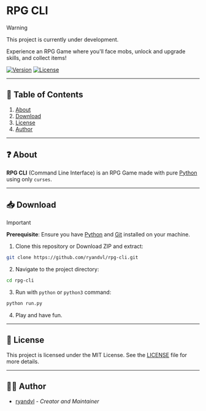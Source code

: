 # RPG CLI

> [!WARNING]
> This project is currently under development.

Experience an RPG Game where you'll face mobs, unlock and upgrade skills, and collect items!

[![Version](https://img.shields.io/badge/version-1.0.0-blue.svg)](https://shields.io)
[![License](https://img.shields.io/badge/license-MIT-green.svg)](LICENSE)

---

## 📑 Table of Contents
1. [About](#-about)
3. [Download](#-download)
5. [License](#-license)
6. [Author](#-author)

---

## ❓ About

**RPG CLI** (Command Line Interface) is an RPG Game made with pure [Python](https://www.python.org/) using only `curses`.

---

## 📥 Download

> [!IMPORTANT]
> **Prerequisite**:
> Ensure you have [Python](https://www.python.org/) and [Git](https://git-scm.com/) installed on your machine.

1. Clone this repository or Download ZIP and extract:
  ```bash
  git clone https://github.com/ryandvl/rpg-cli.git
  ```
2. Navigate to the project directory:
  ```bash
  cd rpg-cli
  ```
3. Run with `python` or `python3` command:
  ```bash
  python run.py
  ```
4. Play and have fun.

---

## 📝 License

This project is licensed under the MIT License. See the [LICENSE](LICENSE) file for more details.

---

## 👨‍💻 Author

- [ryandvl](https://github.com/ryandvl) - *Creator and Maintainer*
